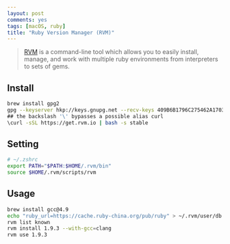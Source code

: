 ```yaml
---
layout: post
comments: yes
tags: [macOS, ruby]
title: "Ruby Version Manager (RVM)"
---
```


> [RVM] is a command-line tool which allows you to easily install, manage, and work with multiple ruby environments from interpreters to sets of gems.

## Install

```bash
brew install gpg2
gpg --keyserver hkp://keys.gnupg.net --recv-keys 409B6B1796C275462A1703113804BB82D39DC0E3 7D2BAF1CF37B13E2069D6956105BD0E739499BDB\
## the backslash '\' bypasses a possible alias curl
\curl -sSL https://get.rvm.io | bash -s stable
```

## Setting

```bash
# ~/.zshrc
export PATH="$PATH:$HOME/.rvm/bin"
source $HOME/.rvm/scripts/rvm
```

## Usage

```bash
brew install gcc@4.9
echo "ruby_url=https://cache.ruby-china.org/pub/ruby" > ~/.rvm/user/db
rvm list known
rvm install 1.9.3 --with-gcc=clang
rvm use 1.9.3
```

[RVM]: https://rvm.io "Ruby Version Manager"